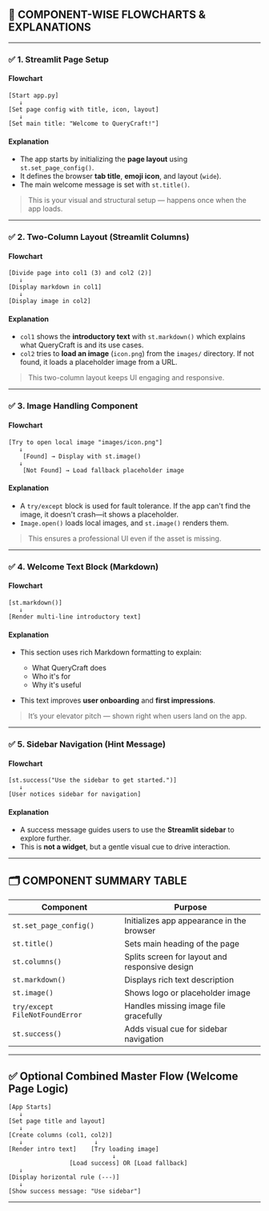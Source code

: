 ## 🧩 COMPONENT-WISE FLOWCHARTS & EXPLANATIONS

---

### ✅ 1. **Streamlit Page Setup**

#### **Flowchart**

```
[Start app.py]
   ↓
[Set page config with title, icon, layout]
   ↓
[Set main title: "Welcome to QueryCraft!"]
```

#### **Explanation**

* The app starts by initializing the **page layout** using `st.set_page_config()`.
* It defines the browser **tab title**, **emoji icon**, and layout (`wide`).
* The main welcome message is set with `st.title()`.

> This is your visual and structural setup — happens once when the app loads.

---

### ✅ 2. **Two-Column Layout (Streamlit Columns)**

#### **Flowchart**

```
[Divide page into col1 (3) and col2 (2)]
   ↓
[Display markdown in col1]
   ↓
[Display image in col2]
```

#### **Explanation**

* `col1` shows the **introductory text** with `st.markdown()` which explains what QueryCraft is and its use cases.
* `col2` tries to **load an image** (`icon.png`) from the `images/` directory. If not found, it loads a placeholder image from a URL.

> This two-column layout keeps UI engaging and responsive.

---

### ✅ 3. **Image Handling Component**

#### **Flowchart**

```
[Try to open local image "images/icon.png"]
   ↓
    [Found] → Display with st.image()
   ↓
    [Not Found] → Load fallback placeholder image
```

#### **Explanation**

* A `try/except` block is used for fault tolerance. If the app can't find the image, it doesn't crash—it shows a placeholder.
* `Image.open()` loads local images, and `st.image()` renders them.

> This ensures a professional UI even if the asset is missing.

---

### ✅ 4. **Welcome Text Block (Markdown)**

#### **Flowchart**

```
[st.markdown()]
   ↓
[Render multi-line introductory text]
```

#### **Explanation**

* This section uses rich Markdown formatting to explain:

  * What QueryCraft does
  * Who it's for
  * Why it's useful
* This text improves **user onboarding** and **first impressions**.

> It’s your elevator pitch — shown right when users land on the app.

---

### ✅ 5. **Sidebar Navigation (Hint Message)**

#### **Flowchart**

```
[st.success("Use the sidebar to get started.")]
   ↓
[User notices sidebar for navigation]
```

#### **Explanation**

* A success message guides users to use the **Streamlit sidebar** to explore further.
* This is **not a widget**, but a gentle visual cue to drive interaction.

---

## 🗂 COMPONENT SUMMARY TABLE

| Component                      | Purpose                                        |
| ------------------------------ | ---------------------------------------------- |
| `st.set_page_config()`         | Initializes app appearance in the browser      |
| `st.title()`                   | Sets main heading of the page                  |
| `st.columns()`                 | Splits screen for layout and responsive design |
| `st.markdown()`                | Displays rich text description                 |
| `st.image()`                   | Shows logo or placeholder image                |
| `try/except FileNotFoundError` | Handles missing image file gracefully          |
| `st.success()`                 | Adds visual cue for sidebar navigation         |

---

## ✅ Optional Combined Master Flow (Welcome Page Logic)

```
[App Starts] 
   ↓
[Set page title and layout]
   ↓
[Create columns (col1, col2)]
   ↓                    ↓
[Render intro text]    [Try loading image]
                             ↓
                 [Load success] OR [Load fallback]
   ↓
[Display horizontal rule (---)]
   ↓
[Show success message: "Use sidebar"]
```

---

